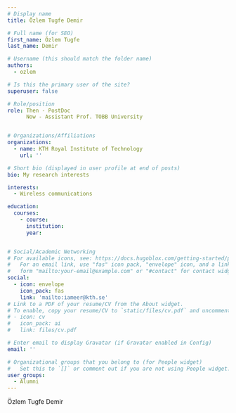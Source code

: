 ```yaml
---
# Display name
title: Özlem Tugfe Demir

# Full name (for SEO)
first_name: Özlem Tugfe 
last_name: Demir

# Username (this should match the folder name)
authors:
  - ozlem

# Is this the primary user of the site?
superuser: false

# Role/position
role: Then - PostDoc
      Now - Assistant Prof. TOBB University


# Organizations/Affiliations
organizations:
  - name: KTH Royal Institute of Technology
    url: ''

# Short bio (displayed in user profile at end of posts)
bio: My research interests

interests:
  - Wireless communications

education:
  courses:
    - course: 
      institution: 
      year: 


# Social/Academic Networking
# For available icons, see: https://docs.hugoblox.com/getting-started/page-builder/#icons
#   For an email link, use "fas" icon pack, "envelope" icon, and a link in the
#   form "mailto:your-email@example.com" or "#contact" for contact widget.
social:
  - icon: envelope
    icon_pack: fas
    link: 'mailto:iameer@kth.se'
# Link to a PDF of your resume/CV from the About widget.
# To enable, copy your resume/CV to `static/files/cv.pdf` and uncomment the lines below.
# - icon: cv
#   icon_pack: ai
#   link: files/cv.pdf

# Enter email to display Gravatar (if Gravatar enabled in Config)
email: ''

# Organizational groups that you belong to (for People widget)
#   Set this to `[]` or comment out if you are not using People widget.
user_groups:
  - Alumni
---
```


Özlem Tugfe Demir 